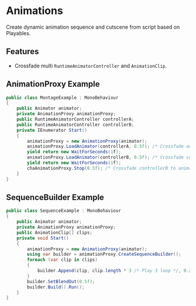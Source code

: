 # Animations

Create dynamic animation sequence and cutscene from script based on Playables.

## Features

- Crossfade multi `RuntimeAnimatorController` and `AnimationClip`.

## AnimationProxy Example

```C#
public class MontageExample : MonoBehaviour
{
    public Animator animator;
    private AnimationProxy animationProxy;
    public RuntimeAnimatorController controllerA;
    public RuntimeAnimatorController controllerB;
    private IEnumerator Start()
    {
        animationProxy = new AnimationProxy(animator);
        animationProxy.LoadAnimator(controllerA, 0.5f); /* Crossfade animator to controllerA in 0.5s */
        yield return new WaitForSeconds(1f);
        animationProxy.LoadAnimator(controllerB, 0.5f); /* Crossfade controllerA to controllerB in 0.5s */
        yield return new WaitForSeconds(1f);
        chaAnimationProxy.Stop(0.5f); /* Crossfade controllerB to animator in 0.5s */
    }
}
```

## SequenceBuilder Example

```C#
public class SequenceExample : MonoBehaviour
{
    public Animator animator;
    private AnimationProxy animationProxy;
    public AnimationClip[] clips;
    private void Start()
    {
        animationProxy = new AnimationProxy(animator);
        using var builder = animationProxy.CreateSequenceBuilder();
        foreach (var clip in clips)
        {
            builder.Append(clip, clip.length * 3 /* Play 3 loop */, 0.25f /* BlendIn duration */);
        }
        builder.SetBlendOut(0.5f);
        builder.Build().Run();
    }
}
```